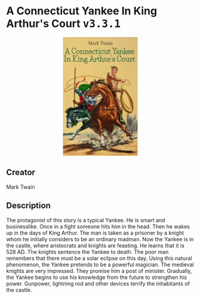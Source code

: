 
# A Connecticut Yankee In King Arthur's Court <kbd>v3.3.1</kbd>

<center>
  <img src="./cover-1024.jpg"/>
</center>

## Creator
Mark Twain

## Description
The protagonist of this story is a typical Yankee. He is smart and businesslike. Once in a fight someone hits him in the head. Then he wakes up in the days of King Arthur. The man is taken as a prisoner by a knight whom he initially considers to be an ordinary madman. Now the Yankee is in the castle, where aristocrats and knights are feasting. He learns that it is 528 AD. The knights sentence the Yankee to death. The poor man remembers that there must be a solar eclipse on this day. Using this natural phenomenon, the Yankee pretends to be a powerful magician. The medieval knights are very impressed. They promise him a post of minister. Gradually, the Yankee begins to use his knowledge from the future to strengthen his power. Gunpower, lightning rod and other devices terrify the inhabitants of the castle. 
